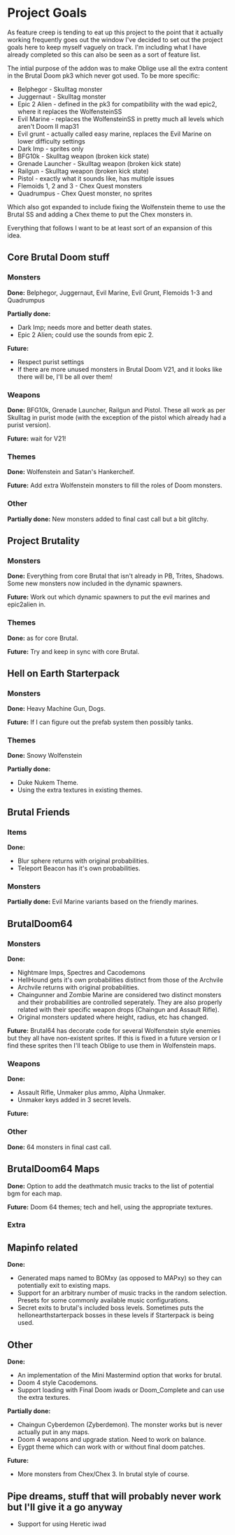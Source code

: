 # Project Goals

As feature creep is tending to eat up this project to the point that it actually working frequently goes out the window I've decided to set out the project goals here to keep myself vaguely on track. I'm including what I have already completed so this can also be seen as a sort of feature list.

The intial purpose of the addon was to make Oblige use all the extra content in the Brutal Doom pk3 which never got used. To be more specific:

* Belphegor - Skulltag monster
* Juggernaut - Skulltag monster
* Epic 2 Alien - defined in the pk3 for compatibility with the wad epic2, where it replaces the WolfensteinSS
* Evil Marine - replaces the WolfensteinSS in pretty much all levels which aren't Doom II map31
* Evil grunt - actually called easy marine, replaces the Evil Marine on lower difficulty settings
* Dark Imp - sprites only
* BFG10k - Skulltag weapon (broken kick state)
* Grenade Launcher - Skulltag weapon (broken kick state)
* Railgun - Skulltag weapon (broken kick state)
* Pistol - exactly what it sounds like, has multiple issues
* Flemoids 1, 2 and 3 - Chex Quest monsters
* Quadrumpus - Chex Quest monster, no sprites

Which also got expanded to include fixing the Wolfenstein theme to use the Brutal SS and adding a Chex theme to put the Chex monsters in.

Everything that follows I want to be at least sort of an expansion of this idea.

## Core Brutal Doom stuff

### Monsters

**Done:** Belphegor, Juggernaut, Evil Marine, Evil Grunt, Flemoids 1-3 and Quadrumpus

**Partially done:**

* Dark Imp; needs more and better death states.
* Epic 2 Alien; could use the sounds from epic 2.

**Future:**

* Respect purist settings
* If there are more unused monsters in Brutal Doom V21, and it looks like there will be, I'll be all over them!

### Weapons

**Done:** BFG10k, Grenade Launcher, Railgun and Pistol. These all work as per Skulltag in purist mode (with the exception of the pistol which already had a purist version).

**Future:** wait for V21!

### Themes

**Done:** Wolfenstein and Satan's Hankercheif.

**Future:** Add extra Wolfenstein monsters to fill the roles of Doom monsters.

### Other

**Partially done:** New monsters added to final cast call but a bit glitchy.

## Project Brutality

### Monsters

**Done:** Everything from core Brutal that isn't already in PB, Trites, Shadows. Some new monsters now included in the dynamic spawners.

**Future:** Work out which dynamic spawners to put the evil marines and epic2alien in.

### Themes

**Done:** as for core Brutal.

**Future:** Try and keep in sync with core Brutal.

## Hell on Earth Starterpack

### Monsters

**Done:** Heavy Machine Gun, Dogs.

**Future:** If I can figure out the prefab system then possibly tanks.

### Themes

**Done:** Snowy Wolfenstein

**Partially done:**

* Duke Nukem Theme.
* Using the extra textures in existing themes.

## Brutal Friends

### Items

**Done:**

* Blur sphere returns with original probabilities.
* Teleport Beacon has it's own probabilities.

### Monsters

**Partially done:** Evil Marine variants based on the friendly marines.

## BrutalDoom64

### Monsters

**Done:**

* Nightmare Imps, Spectres and Cacodemons
* HellHound gets it's own probabilities distinct from those of the Archvile
* Archvile returns with original probabilities.
* Chaingunner and Zombie Marine are considered two distinct monsters and their probabilities are controlled seperately. They are also properly related with their specific weapon drops (Chaingun and Assault Rifle).
* Original monsters updated where height, radius, etc has changed.

**Future:** Brutal64 has decorate code for several Wolfenstein style enemies but they all have non-existent sprites. If this is fixed in a future version or I find these sprites then I'll teach Oblige to use them in Wolfenstein maps.

### Weapons

**Done:**

* Assault Rifle, Unmaker plus ammo, Alpha Unmaker.
* Unmaker keys added in 3 secret levels.

**Future:**

### Other

**Done:** 64 monsters in final cast call.

## BrutalDoom64 Maps

**Done:** Option to add the deathmatch music tracks to the list of potential bgm for each map.

**Future:** Doom 64 themes; tech and hell, using the appropriate textures.

### Extra

## Mapinfo related

**Done:**

* Generated maps named to BOMxy (as opposed to MAPxy) so they can potentially exit to existing maps.
* Support for an arbitrary number of music tracks in the random selection. Presets for some commonly available music configurations.
* Secret exits to brutal's included boss levels. Sometimes puts the hellonearthstarterpack bosses in these levels if Starterpack is being used.

## Other

**Done:**

* An implementation of the Mini Mastermind option that works for brutal.
* Doom 4 style Cacodemons.
* Support loading with Final Doom iwads or Doom_Complete and can use the extra textures.

**Partially done:**

* Chaingun Cyberdemon (Zyberdemon). The monster works but is never actually put in any maps.
* Doom 4 weapons and upgrade station. Need to work on balance.
* Eygpt theme which can work with or without final doom patches.

**Future:**

* More monsters from Chex/Chex 3. In brutal style of course.

## Pipe dreams, stuff that will probably never work but I'll give it a go anyway

* Support for using Heretic iwad
